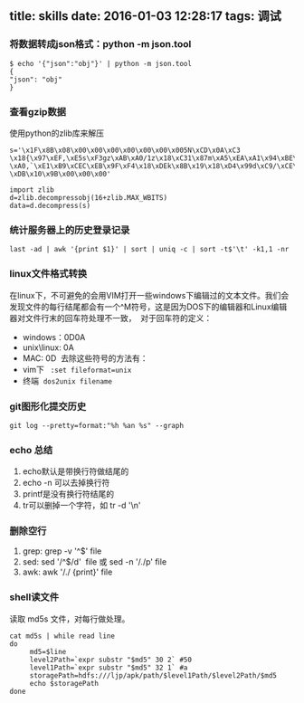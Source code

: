 title: skills
date: 2016-01-03 12:28:17
tags: 调试
---

### 将数据转成json格式：python -m json.tool

	$ echo '{"json":"obj"}' | python -m json.tool
	{
	"json": "obj"
	}

### 查看gzip数据
使用python的zlib库来解压

	s='\x1F\x8B\x08\x00\x00\x00\x00\x00\x00\x005N\xCD\x0A\xC3 \x18{\x97\xEF,\xE5s\xF3gz\xAB\xA0/1z\x18\xC31\x87m\xA5\xEA\xA1\x94\xBE\xFB\xBE\xC3vJHB\x92\x03z\x8D\xDBXJ\x05{?\xA0,`\xE1\xB9\xCEC\xEB\x9F\xF4\x18\xDEk\x8B\x19\x18\xD4\x99d\xC9/\xCE\xF9\x10Ft\xE1\xAA\x9DFm\x8C\x92B)w\xF3\x02\xBD\xA1\x5C\xA3\x16.\x84\xE4\x5CHD\x94\x82Ao`\x97\x9E3\x83Df\xDBzdP\xD2_{\x11C\x06\xB9\x13\x9C\x13\x0D\xED\xF5\xF7e:\xBF\xAB \xDB\x10\x9B\x00\x00\x00' 

	import zlib
	d=zlib.decompressobj(16+zlib.MAX_WBITS) 
	data=d.decompress(s)

### 统计服务器上的历史登录记录
	last -ad | awk '{print $1}' | sort | uniq -c | sort -t$'\t' -k1,1 -nr 

### linux文件格式转换
在linux下，不可避免的会用VIM打开一些windows下编辑过的文本文件。我们会发现文件的每行结尾都会有一个^M符号，这是因为DOS下的编辑器和Linux编辑器对文件行末的回车符处理不一致， 
对于回车符的定义： 
- windows：0D0A 
- unix\linux: 0A 
- MAC: 0D 
去除这些符号的方法有： 
- vim下 ` :set fileformat=unix `
- 终端  `dos2unix filename `

### git图形化提交历史
	git log --pretty=format:"%h %an %s" --graph


### echo 总结 
1. echo默认是带换行符做结尾的
2. echo -n 可以去掉换行符
3. printf是没有换行符结尾的
4. tr可以删掉一个字符，如 tr -d '\n' 

### 删除空行
1. grep: grep -v '^$' file
2. sed: sed '/^$/d'  file 或 sed -n '/./p' file
3. awk: awk '/./ {print}' file

### shell读文件
读取 md5s 文件，对每行做处理。

	cat md5s | while read line 
	do 
	     md5=$line 
	     level2Path=`expr substr "$md5" 30 2` #50 
	     level1Path=`expr substr "$md5" 32 1` #a 
	     storagePath=hdfs:///ljp/apk/path/$level1Path/$level2Path/$md5 
	     echo $storagePath
	done 



